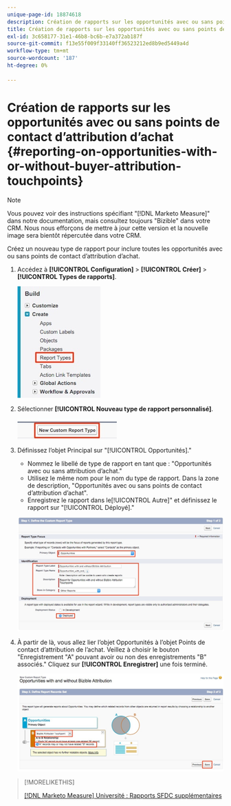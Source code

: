 ```yaml
---
unique-page-id: 18874618
description: Création de rapports sur les opportunités avec ou sans points de contact d’attribution d’achat - [!DNL Marketo Measure] - Documentation du produit
title: Création de rapports sur les opportunités avec ou sans points de contact d’attribution d’achat
exl-id: 3c658177-31e1-46b8-bc6b-e7a372ab187f
source-git-commit: f13e55f009f33140ff36523212ed8b9ed5449a4d
workflow-type: tm+mt
source-wordcount: '187'
ht-degree: 0%

---
```


# Création de rapports sur les opportunités avec ou sans points de contact d’attribution d’achat {#reporting-on-opportunities-with-or-without-buyer-attribution-touchpoints}

>[!NOTE]
>
>Vous pouvez voir des instructions spécifiant &quot;[!DNL Marketo Measure]&quot; dans notre documentation, mais consultez toujours &quot;Bizible&quot; dans votre CRM. Nous nous efforçons de mettre à jour cette version et la nouvelle image sera bientôt répercutée dans votre CRM.

Créez un nouveau type de rapport pour inclure toutes les opportunités avec ou sans points de contact d’attribution d’achat.

1. Accédez à **[!UICONTROL Configuration]** > **[!UICONTROL Créer]** > **[!UICONTROL Types de rapports]**.

   ![](assets/1-1.jpg)

1. Sélectionner **[!UICONTROL Nouveau type de rapport personnalisé]**.

   ![](assets/2-1.jpg)

1. Définissez l’objet Principal sur &quot;[!UICONTROL Opportunités].&quot;

   * Nommez le libellé de type de rapport en tant que : &quot;Opportunités avec ou sans attribution d’achat.&quot;
   * Utilisez le même nom pour le nom du type de rapport. Dans la zone de description, &quot;Opportunités avec ou sans points de contact d’attribution d’achat&quot;.
   * Enregistrez le rapport dans le[!UICONTROL Autre]&quot; et définissez le rapport sur &quot;[!UICONTROL Déployé].&quot;

   ![](assets/3-1.jpg)

1. À partir de là, vous allez lier l’objet Opportunités à l’objet Points de contact d’attribution de l’achat. Veillez à choisir le bouton &quot;Enregistrement &quot;A&quot; pouvant avoir ou non des enregistrements &quot;B&quot; associés.&quot; Cliquez sur **[!UICONTROL Enregistrer]** une fois terminé.

   ![](assets/4-1.jpg)

>[!MORELIKETHIS]
>
>[[!DNL Marketo Measure] Université : Rapports SFDC supplémentaires](https://universityonline.marketo.com/courses/bizible-fundamentals-bizible-102/#/page/5c5cb68dfb384d0c9fb96cd0)
